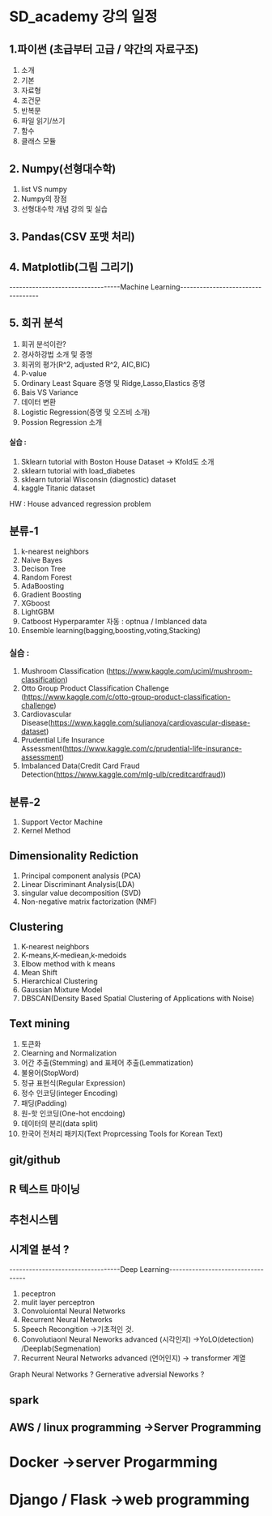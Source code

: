# SD_academy 강의 일정



## 1.파이썬 (초급부터 고급 / 약간의 자료구조)
1) 소개
2) 기본
3) 자료형
4) 조건문
5) 반복문
6) 파일 읽기/쓰기
7) 함수
8) 클래스 모듈

## 2. Numpy(선형대수학)
1) list VS numpy
2) Numpy의 장점
3) 선형대수학 개념 강의 및 실습

## 3. Pandas(CSV 포맷 처리)

## 4. Matplotlib(그림 그리기)

----------------------------------Machine Learning----------------------------------
## 5. 회귀 분석
1) 회귀 분석이란?
2) 경사하강법 소개 및 증명
3) 회귀의 평가(R^2, adjusted R^2, AIC,BIC)
4) P-value
5) Ordinary Least Square 증명 및 Ridge,Lasso,Elastics 증명
6) Bais VS Variance
7) 데이터 변환
8) Logistic Regression(증명 및 오즈비 소개)
9) Possion Regression 소개

#### 실습 : 
1) Sklearn tutorial with Boston House Dataset -> Kfold도 소개
2) sklearn tutorial with load_diabetes
3) sklearn tutorial Wisconsin (diagnostic) dataset
4) kaggle Titanic dataset

HW : House advanced regression problem

## 분류-1
1) k-nearest neighbors
2) Naive Bayes
3) Decison Tree
4) Random Forest
5) AdaBoosting
6) Gradient Boosting
7) XGboost
8) LightGBM
9) Catboost
Hyperparamter 자동 : optnua /  Imblanced data
11) Ensemble learning(bagging,boosting,voting,Stacking)

### 실습 : 
1) Mushroom Classification (https://www.kaggle.com/uciml/mushroom-classification)
2) Otto Group Product Classification Challenge (https://www.kaggle.com/c/otto-group-product-classification-challenge)
3) Cardiovascular Disease(https://www.kaggle.com/sulianova/cardiovascular-disease-dataset)
4) Prudential Life Insurance Assessment(https://www.kaggle.com/c/prudential-life-insurance-assessment)
5) Imbalanced Data(Credit Card Fraud Detection(https://www.kaggle.com/mlg-ulb/creditcardfraud))

## 분류-2
1) Support Vector Machine
2) Kernel Method

## Dimensionality Rediction
1) Principal component analysis (PCA)
2) Linear Discriminant Analysis(LDA)
3) singular value decomposition (SVD)
4) Non-negative matrix factorization (NMF)

## Clustering
1) K-nearest neighbors
2) K-means,K-mediean,k-medoids
3) Elbow method with k means
4) Mean Shift
5) Hierarchical Clustering
6) Gaussian Mixture Model
7) DBSCAN(Density Based Spatial Clustering of Applications with Noise)

## Text mining
1) 토큰화
2) Clearning and Normalization
3) 어간 추출(Stemming) and 표제어 추출(Lemmatization)
4) 불용어(StopWord)
5) 정규 표현식(Regular Expression)
6) 정수 인코딩(integer Encoding)
7) 패딩(Padding)
8) 원-핫 인코딩(One-hot encdoing)
9) 데이터의 분리(data split)
10) 한국어 전처리 패키지(Text Proprcessing Tools for Korean Text)

## git/github

## R 텍스트 마이닝

## 추천시스템

## 시계열 분석 ? 

----------------------------------Deep Learning----------------------------------
1. peceptron
2. mulit layer perceptron
3. Convoluiontal Neural Networks
4. Recurrent Neural Networks
5. Speech Recongition ->기초적인 것.
6. Convolutiaonl Neural Neworks advanced (시각인지) ->YoLO(detection) /Deeplab(Segmenation)
7. Recurrent Neural Networks advanced (언어인지) -> transformer 계열

Graph Neural Networks ? Gernerative adversial Neworks ? 


## spark
## AWS / linux programming ->Server Programming
# Docker ->server Progarmming
# Django / Flask ->web programming
